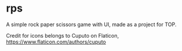 # rps

A simple rock paper scissors game with UI, made as a project for TOP.

Credit for icons belongs to Cuputo on Flaticon, https://www.flaticon.com/authors/cuputo
